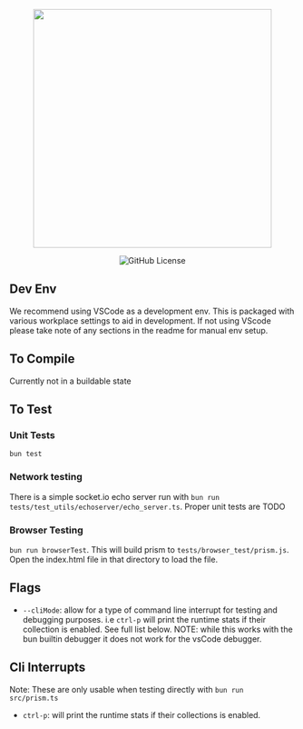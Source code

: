 <p align="center"><img src="https://github.com/user-attachments/assets/586b3ec6-3b9b-4bb3-9897-e5edc51d2c1b" width="420px"/></p>

<p align="center">
  <img alt="GitHub License" src="https://img.shields.io/github/license/Open-Fantasy/Prism">
</p>

## Dev Env
We recommend using VSCode as a development env. This is packaged with various workplace settings to aid in development. If not using VScode please take note of any sections in the readme for manual env setup.

## To Compile
Currently not in a buildable state

## To Test

### Unit Tests
`bun test`

### Network testing
There is a simple socket.io echo server run with `bun run tests/test_utils/echoserver/echo_server.ts`. Proper unit tests are TODO

### Browser Testing
`bun run browserTest`. This will build prism to `tests/browser_test/prism.js`. Open the index.html file in that directory to load the file.

## Flags
- `--cliMode`: allow for a type of command line interrupt for testing and debugging purposes. i.e `ctrl-p` will print the runtime stats if their collection is enabled. See full list below. NOTE: while this works with the bun builtin debugger it does not work for the vsCode debugger.

## Cli Interrupts
Note: These are only usable when testing directly with `bun run src/prism.ts`
- `ctrl-p`: will print the runtime stats if their collections is enabled.
